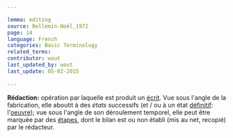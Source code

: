 ```yaml
---

lemma: editing
source: Bellemin-Noël_1972
page: 14 
language: French
categories: Basic Terminology
related_terms: 
contributor: wout
last_updated_by: wout
last_update: 05-02-2015
        
---
```


**Rédaction:** opération par laquelle est produit un [écrit](writingProduct.html). Vue sous l'angle de la fabrication, elle aboutit à des _états_ successifs (et / ou à un état [définitif](definitive.html): l'[oeuvre](work.html)); vue sous l'angle de son déroulement temporel, elle peut être marquée par des [étapes](writingStage.html), dont le bilan est ou non établi (mis au net, recopié) par le rédacteur.

